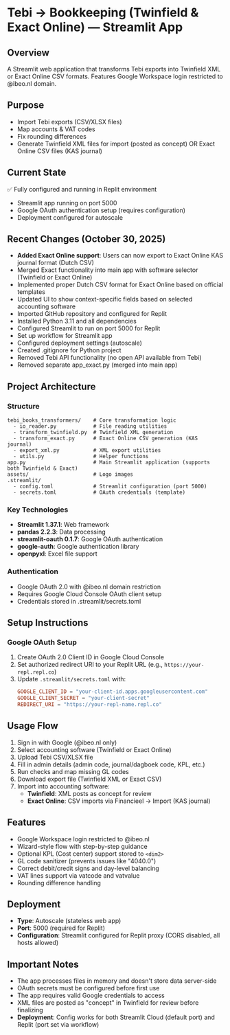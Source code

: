 # Tebi → Bookkeeping (Twinfield & Exact Online) — Streamlit App

## Overview
A Streamlit web application that transforms Tebi exports into Twinfield XML or Exact Online CSV formats. Features Google Workspace login restricted to @ibeo.nl domain.

## Purpose
- Import Tebi exports (CSV/XLSX files)
- Map accounts & VAT codes
- Fix rounding differences
- Generate Twinfield XML files for import (posted as concept) OR Exact Online CSV files (KAS journal)

## Current State
✅ Fully configured and running in Replit environment
- Streamlit app running on port 5000
- Google OAuth authentication setup (requires configuration)
- Deployment configured for autoscale

## Recent Changes (October 30, 2025)
- **Added Exact Online support**: Users can now export to Exact Online KAS journal format (Dutch CSV)
- Merged Exact functionality into main app with software selector (Twinfield or Exact Online)
- Implemented proper Dutch CSV format for Exact Online based on official templates
- Updated UI to show context-specific fields based on selected accounting software
- Imported GitHub repository and configured for Replit
- Installed Python 3.11 and all dependencies
- Configured Streamlit to run on port 5000 for Replit
- Set up workflow for Streamlit app
- Configured deployment settings (autoscale)
- Created .gitignore for Python project
- Removed Tebi API functionality (no open API available from Tebi)
- Removed separate app_exact.py (merged into main app)

## Project Architecture

### Structure
```
tebi_books_transformers/    # Core transformation logic
  - io_reader.py            # File reading utilities
  - transform_twinfield.py  # Twinfield XML generation
  - transform_exact.py      # Exact Online CSV generation (KAS journal)
  - export_xml.py           # XML export utilities
  - utils.py                # Helper functions
app.py                      # Main Streamlit application (supports both Twinfield & Exact)
assets/                     # Logo images
.streamlit/
  - config.toml             # Streamlit configuration (port 5000)
  - secrets.toml            # OAuth credentials (template)
```

### Key Technologies
- **Streamlit 1.37.1**: Web framework
- **pandas 2.2.3**: Data processing
- **streamlit-oauth 0.1.7**: Google OAuth authentication
- **google-auth**: Google authentication library
- **openpyxl**: Excel file support

### Authentication
- Google OAuth 2.0 with @ibeo.nl domain restriction
- Requires Google Cloud Console OAuth client setup
- Credentials stored in .streamlit/secrets.toml

## Setup Instructions

### Google OAuth Setup
1. Create OAuth 2.0 Client ID in Google Cloud Console
2. Set authorized redirect URI to your Replit URL (e.g., `https://your-repl.repl.co`)
3. Update `.streamlit/secrets.toml` with:
   ```toml
   GOOGLE_CLIENT_ID = "your-client-id.apps.googleusercontent.com"
   GOOGLE_CLIENT_SECRET = "your-client-secret"
   REDIRECT_URI = "https://your-repl-name.repl.co"
   ```


## Usage Flow
1. Sign in with Google (@ibeo.nl only)
2. Select accounting software (Twinfield or Exact Online)
3. Upload Tebi CSV/XLSX file
4. Fill in admin details (admin code, journal/dagboek code, KPL, etc.)
5. Run checks and map missing GL codes
6. Download export file (Twinfield XML or Exact CSV)
7. Import into accounting software:
   - **Twinfield**: XML posts as concept for review
   - **Exact Online**: CSV imports via Financieel → Import (KAS journal)

## Features
- Google Workspace login restricted to @ibeo.nl
- Wizard-style flow with step-by-step guidance
- Optional KPL (Cost center) support stored to `<dim2>`
- GL code sanitizer (prevents issues like "4040.0")
- Correct debit/credit signs and day-level balancing
- VAT lines support via vatcode and vatvalue
- Rounding difference handling

## Deployment
- **Type**: Autoscale (stateless web app)
- **Port**: 5000 (required for Replit)
- **Configuration**: Streamlit configured for Replit proxy (CORS disabled, all hosts allowed)

## Important Notes
- The app processes files in memory and doesn't store data server-side
- OAuth secrets must be configured before first use
- The app requires valid Google credentials to access
- XML files are posted as "concept" in Twinfield for review before finalizing
- **Deployment**: Config works for both Streamlit Cloud (default port) and Replit (port set via workflow)
